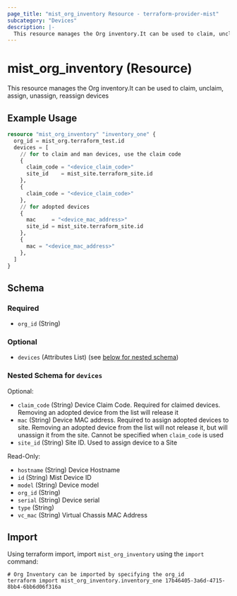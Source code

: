 ```yaml
---
page_title: "mist_org_inventory Resource - terraform-provider-mist"
subcategory: "Devices"
description: |-
  This resource manages the Org inventory.It can be used to claim, unclaim, assign, unassign, reassign devices
---
```


# mist_org_inventory (Resource)

This resource manages the Org inventory.It can be used to claim, unclaim, assign, unassign, reassign devices


## Example Usage

```terraform
resource "mist_org_inventory" "inventory_one" {
  org_id = mist_org.terraform_test.id
  devices = [
    // for to claim and man devices, use the claim code
    {
      claim_code = "<device_claim_code>"
      site_id    = mist_site.terraform_site.id
    },
    {
      claim_code = "<device_claim_code>"
    },
    // for adopted devices
    {
      mac     = "<device_mac_address>"
      site_id = mist_site.terraform_site.id
    },
    {
      mac = "<device_mac_address>"
    },
  ]
}
```

<!-- schema generated by tfplugindocs -->
## Schema

### Required

- `org_id` (String)

### Optional

- `devices` (Attributes List) (see [below for nested schema](#nestedatt--devices))

<a id="nestedatt--devices"></a>
### Nested Schema for `devices`

Optional:

- `claim_code` (String) Device Claim Code. Required for claimed devices. Removing an adopted device from the list will release it
- `mac` (String) Device MAC address. Required to assign adopted devices to site. Removing an adopted device from the list will not release it, but will unassign it from the site. Cannot be specified when `claim_code` is used
- `site_id` (String) Site ID. Used to assign device to a Site

Read-Only:

- `hostname` (String) Device Hostname
- `id` (String) Mist Device ID
- `model` (String) Device model
- `org_id` (String)
- `serial` (String) Device serial
- `type` (String)
- `vc_mac` (String) Virtual Chassis MAC Address



## Import
Using terraform import, import `mist_org_inventory` using the `import` command:
```shell
# Org Inventory can be imported by specifying the org_id
terraform import mist_org_inventory.inventory_one 17b46405-3a6d-4715-8bb4-6bb6d06f316a
```